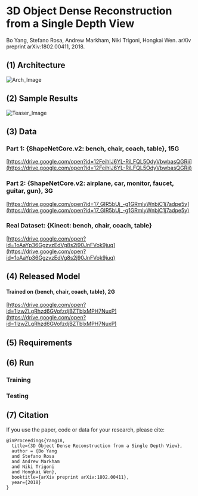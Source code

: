 # 3D Object Dense Reconstruction from a Single Depth View
Bo Yang, Stefano Rosa, Andrew Markham, Niki Trigoni, Hongkai Wen. arXiv preprint arXiv:1802.00411, 2018.

## (1) Architecture
![Arch_Image](https://github.com/Yang7879/3D-RecGAN-extended/blob/master/3D-RecGAN%2B%2B_arch.png)
## (2) Sample Results
![Teaser_Image](https://github.com/Yang7879/3D-RecGAN-extended/blob/master/3D-RecGAN%2B%2B_sample.png)

## (3) Data
### Part 1: {ShapeNetCore.v2: bench, chair, coach, table}, 15G
[https://drive.google.com/open?id=12FeihIJ6YL-RiLFQL5OdyVbwbasQGRii](https://drive.google.com/open?id=12FeihIJ6YL-RiLFQL5OdyVbwbasQGRii)
### Part 2: {ShapeNetCore.v2: airplane, car, monitor, faucet, guitar, gun}, 3G
[https://drive.google.com/open?id=17_GIR5bUj_-g1GRmlyWnbjC1j7adpe5y](https://drive.google.com/open?id=17_GIR5bUj_-g1GRmlyWnbjC1j7adpe5y)
### Real Dataset: {Kinect: bench, chair, coach, table}
[https://drive.google.com/open?id=1oAaYp36GgzvzEdVg8s2j90JnFVok9juq](https://drive.google.com/open?id=1oAaYp36GgzvzEdVg8s2j90JnFVok9juq)

## (4) Released Model
#### Trained on {bench, chair, coach, table}, 2G
[https://drive.google.com/open?id=1IzwZLgRhzd6GVofzdjBZTblxMPH7NuxP](https://drive.google.com/open?id=1IzwZLgRhzd6GVofzdjBZTblxMPH7NuxP)

## (5) Requirements

## (6) Run
### Training
### Testing

## (7) Citation
If you use the paper, code or data for your research, please cite:
```
@inProceedings{Yang18,
  title={3D Object Dense Reconstruction from a Single Depth View},
  author = {Bo Yang
  and Stefano Rosa
  and Andrew Markham
  and Niki Trigoni
  and Hongkai Wen},
  booktitle={arXiv preprint arXiv:1802.00411},
  year={2018}
}
```
